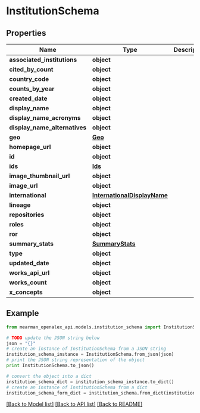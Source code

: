 # InstitutionSchema


## Properties

Name | Type | Description | Notes
------------ | ------------- | ------------- | -------------
**associated_institutions** | **object** |  | [optional] 
**cited_by_count** | **object** |  | [optional] 
**country_code** | **object** |  | [optional] 
**counts_by_year** | **object** |  | [optional] 
**created_date** | **object** |  | [optional] 
**display_name** | **object** |  | 
**display_name_acronyms** | **object** |  | [optional] 
**display_name_alternatives** | **object** |  | [optional] 
**geo** | [**Geo**](Geo.md) |  | [optional] 
**homepage_url** | **object** |  | [optional] 
**id** | **object** |  | 
**ids** | [**Ids**](Ids.md) |  | [optional] 
**image_thumbnail_url** | **object** |  | [optional] 
**image_url** | **object** |  | [optional] 
**international** | [**InternationalDisplayName**](InternationalDisplayName.md) |  | [optional] 
**lineage** | **object** |  | [optional] 
**repositories** | **object** |  | [optional] 
**roles** | **object** |  | [optional] 
**ror** | **object** |  | [optional] 
**summary_stats** | [**SummaryStats**](SummaryStats.md) |  | [optional] 
**type** | **object** |  | [optional] 
**updated_date** | **object** |  | [optional] 
**works_api_url** | **object** |  | [optional] 
**works_count** | **object** |  | [optional] 
**x_concepts** | **object** |  | [optional] 

## Example

```python
from mearman_openalex_api.models.institution_schema import InstitutionSchema

# TODO update the JSON string below
json = "{}"
# create an instance of InstitutionSchema from a JSON string
institution_schema_instance = InstitutionSchema.from_json(json)
# print the JSON string representation of the object
print InstitutionSchema.to_json()

# convert the object into a dict
institution_schema_dict = institution_schema_instance.to_dict()
# create an instance of InstitutionSchema from a dict
institution_schema_form_dict = institution_schema.from_dict(institution_schema_dict)
```
[[Back to Model list]](../README.md#documentation-for-models) [[Back to API list]](../README.md#documentation-for-api-endpoints) [[Back to README]](../README.md)


